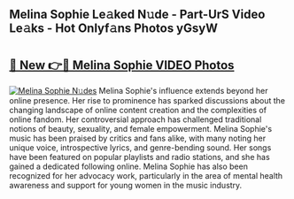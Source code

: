 ## Melina Sophie Le𝚊ked N𝚞de - Part-UrS Video Le𝚊ks - Hot Onlyf𝚊ns Photos yGsyW

# <h2><a href="http://ac41246.deff.icu/?id=Melina+Sophie">🔗 New 👉🔴 Melina Sophie VIDEO Photos</a></h2>

[![Melina Sophie N𝚞des](https://i.imgur.com/rIISA9y.gif)](http://ac41246.deff.icu/?id=Melina+Sophie)
Melina Sophie's influence extends beyond her online presence. Her rise to prominence has sparked discussions about the changing landscape of online content creation and the complexities of online fandom. Her controversial approach has challenged traditional notions of beauty, sexuality, and female empowerment. Melina Sophie's music has been praised by critics and fans alike, with many noting her unique voice, introspective lyrics, and genre-bending sound. Her songs have been featured on popular playlists and radio stations, and she has gained a dedicated following online. Melina Sophie has also been recognized for her advocacy work, particularly in the area of mental health awareness and support for young women in the music industry.
